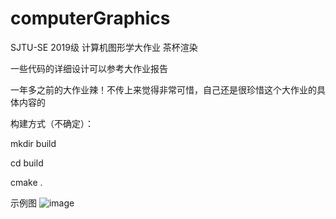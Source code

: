# computerGraphics
SJTU-SE 2019级 计算机图形学大作业 茶杯渲染

一些代码的详细设计可以参考大作业报告

一年多之前的大作业辣！不传上来觉得非常可惜，自己还是很珍惜这个大作业的具体内容的


构建方式（不确定）：

mkdir build

cd build

cmake .

示例图
![image](https://github.com/user-attachments/assets/ce88973c-93fa-4b51-9344-c652c8b39188)
